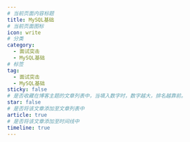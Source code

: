 ```yaml
---
# 当前页面内容标题
title: MySQL基础
# 当前页面图标
icon: write
# 分类
category:
  - 面试突击
  - MySQL基础
# 标签
tag:
  - 面试突击
  - MySQL基础
sticky: false
# 是否收藏在博客主题的文章列表中，当填入数字时，数字越大，排名越靠前。
star: false
# 是否将该文章添加至文章列表中
article: true
# 是否将该文章添加至时间线中
timeline: true
---
```



